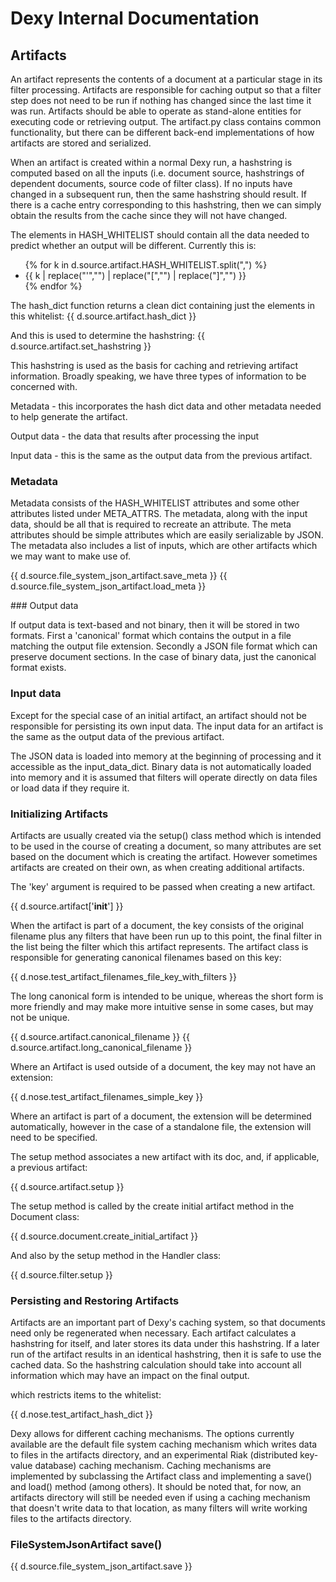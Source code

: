 # Dexy Internal Documentation

## Artifacts

An artifact represents the contents of a document at a particular stage in its filter processing. Artifacts are responsible for caching output so that a filter step does not need to be run if nothing has changed since the last time it was run. Artifacts should be able to operate as stand-alone entities for executing code or retrieving output. The artifact.py class contains common functionality, but there can be different back-end implementations of how artifacts are stored and serialized.

When an artifact is created within a normal Dexy run, a hashstring is computed based on all the inputs (i.e. document source, hashstrings of dependent documents, source code of filter class). If no inputs have changed in a subsequent run, then the same hashstring should result. If there is a cache entry corresponding to this hashstring, then we can simply obtain the results from the cache since they will not have changed.

The elements in HASH_WHITELIST should contain all the data needed to predict whether an output will be different. Currently this is:

<ul>
{% for k in d.source.artifact.HASH_WHITELIST.split(",") %}
<li>{{ k | replace("'","") | replace("[","") | replace("]","") }}</li>
{% endfor %}
</ul>

The hash_dict function returns a clean dict containing just the elements in this whitelist:
{{ d.source.artifact.hash_dict }}

And this is used to determine the hashstring:
{{ d.source.artifact.set_hashstring }}

This hashstring is used as the basis for caching and retrieving artifact information. Broadly speaking, we have three types of information to be concerned with.

Metadata - this incorporates the hash dict data and other metadata needed to help generate the artifact.

Output data - the data that results after processing the input

Input data - this is the same as the output data from the previous artifact.

### Metadata

Metadata consists of the HASH_WHITELIST attributes and some other attributes listed under META_ATTRS. The metadata, along with the input data, should be all that is required to recreate an attribute. The meta attributes should be simple attributes which are easily serializable by JSON. The metadata also includes a list of inputs, which are other artifacts which we may want to make use of.

{{ d.source.file_system_json_artifact.save_meta }}
{{ d.source.file_system_json_artifact.load_meta }}

### Output data

If output data is text-based and not binary, then it will be stored in two formats. First a 'canonical' format which contains the output in a file matching the output file extension. Secondly a JSON file format which can preserve document sections. In the case of binary data, just the canonical format exists.

### Input data

Except for the special case of an initial artifact, an artifact should not be responsible for persisting its own input data. The input data for an artifact is the same as the output data of the previous artifact.

The JSON data is loaded into memory at the beginning of processing and it accessible as the input_data_dict. Binary data is not automatically loaded into memory and it is assumed that filters will operate directly on data files or load data if they require it.

### Initializing Artifacts

Artifacts are usually created via the setup() class method which is intended to be used in the course of creating a document, so many attributes are set based on the document which is creating the artifact. However sometimes artifacts are created on their own, as when creating additional artifacts.

The 'key' argument is required to be passed when creating a new artifact.

{{ d.source.artifact['__init__'] }}

When the artifact is part of a document, the key consists of the original filename plus any filters that have been run up to this point, the final filter in the list being the filter which this artifact represents. The artifact class is responsible for generating canonical filenames based on this key:

{{ d.nose.test_artifact_filenames_file_key_with_filters }}

The long canonical form is intended to be unique, whereas the short form is more friendly and may make more intuitive sense in some cases, but may not be unique.

{{ d.source.artifact.canonical_filename }}
{{ d.source.artifact.long_canonical_filename }}

Where an Artifact is used outside of a document, the key may not have an extension:

{{ d.nose.test_artifact_filenames_simple_key }}

Where an artifact is part of a document, the extension will be determined automatically, however in the case of a standalone file, the extension will need to be specified.

The setup method associates a new artifact with its doc, and, if applicable, a previous artifact:

{{ d.source.artifact.setup }}

The setup method is called by the create initial artifact method in the Document class:

{{ d.source.document.create_initial_artifact }}

And also by the setup method in the Handler class:

{{ d.source.filter.setup }}


### Persisting and Restoring Artifacts

Artifacts are an important part of Dexy's caching system, so that documents need only be regenerated when necessary. Each artifact calculates a hashstring for itself, and later stores its data under this hashstring. If a later run of the artifact results in an identical hashstring, then it is safe to use the cached data. So the hashstring calculation should take into account all information which may have an impact on the final output.


which restricts items to the whitelist:


{{ d.nose.test_artifact_hash_dict }}

Dexy allows for different caching mechanisms. The options currently available are the default file system caching mechanism which writes data to files in the artifacts directory, and an experimental Riak (distributed key-value database) caching mechanism. Caching mechanisms are implemented by subclassing the Artifact class and implementing a save() and load() method (among others). It should be noted that, for now, an artifacts directory will still be needed even if using a caching mechanism that doesn't write data to that location, as many filters will write working files to the artifacts directory.

### FileSystemJsonArtifact save()

{{ d.source.file_system_json_artifact.save }}

